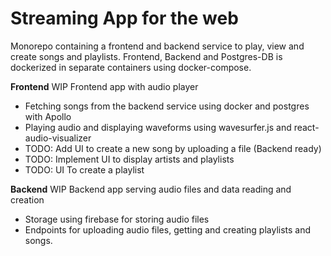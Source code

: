 # Streaming App for the web

Monorepo containing a frontend and backend service to play, view and create songs and playlists.
Frontend, Backend and Postgres-DB is dockerized in separate containers using docker-compose.

**Frontend**
WIP Frontend app with audio player

- Fetching songs from the backend service using docker and postgres with Apollo
- Playing audio and displaying waveforms using wavesurfer.js and react-audio-visualizer
- TODO: Add UI to create a new song by uploading a file (Backend ready)
- TODO: Implement UI to display artists and playlists
- TODO: UI To create a playlist

**Backend**
WIP Backend app serving audio files and data reading and creation

- Storage using firebase for storing audio files
- Endpoints for uploading audio files, getting and creating playlists and songs.
